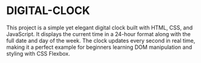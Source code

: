 # DIGITAL-CLOCK
This project is a simple yet elegant digital clock built with HTML, CSS, and JavaScript. It displays the current time in a 24-hour format along with the full date and day of the week. The clock updates every second in real time, making it a perfect example for beginners learning DOM manipulation and styling with CSS Flexbox. 

